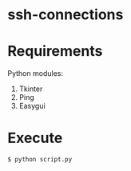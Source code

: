 ssh-connections
===============


Requirements
============

Python modules:
1. Tkinter
2. Ping
3. Easygui


Execute
========

    $ python script.py
